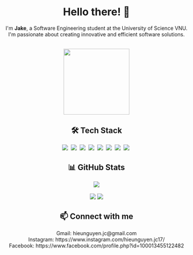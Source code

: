 <h1 align="center">Hello there! 👋</h1>

<div align="center">
  <p>I'm <strong>Jake</strong>, a Software Engineering student at the University of Science VNU.<br>
  I'm passionate about creating innovative and efficient software solutions.</p>
</div>

<br>

<div align="center">
  <img src="https://media3.giphy.com/media/egWiLO8nE1A3u/giphy.gif" height="180" />
</div>

<h2 align="center">🛠 Tech Stack</h2>

<div align="center">
  <img src="https://img.shields.io/badge/C-00599C?logo=c&logoColor=white">&nbsp;
  <img src="https://img.shields.io/badge/C++-%2300599C.svg?logo=c%2B%2B&logoColor=white">&nbsp;
  <img src="https://img.shields.io/badge/R-%23276DC3.svg?logo=r&logoColor=white">&nbsp;
  <img src="https://img.shields.io/badge/.NET-512BD4?logo=dotnet&logoColor=fff">&nbsp;
  <img src="https://img.shields.io/badge/Docker-2496ED?logo=docker&logoColor=fff">&nbsp;
  <img src="https://img.shields.io/badge/XML-767C52?logo=xml&logoColor=fff">&nbsp;
  <img src="https://img.shields.io/badge/Python-3776AB?logo=python&logoColor=fff">&nbsp;
  <img src="https://img.shields.io/badge/Lua-%232C2D72.svg?logo=lua&logoColor=white">&nbsp;
</div>

<h2 align="center">📊 GitHub Stats</h2>

<div align="center">
  <img src="http://github-profile-summary-cards.vercel.app/api/cards/profile-details?username=JakeConal&theme=github_dark" />
  <br><br>
  <img src="http://github-profile-summary-cards.vercel.app/api/cards/repos-per-language?username=JakeConal&theme=github_dark" />
  <img src="http://github-profile-summary-cards.vercel.app/api/cards/stats?username=JakeConal&theme=github_dark" />
</div>

<h2 align="center">📫 Connect with me</h2>

<p align="center">
  Gmail: hieunguyen.jc@gmail.com<br>
  Instagram: https://www.instagram.com/hieunguyen.jc17/<br>
  Facebook: https://www.facebook.com/profile.php?id=100013455122482
</p>
